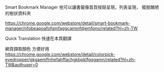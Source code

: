 Smart Bookmark Manager
他可以讓書籤像首頁按鈕呈現，列表呈現，
擺脫醜陋的樹狀資料夾

https://chrome.google.com/webstore/detail/smart-bookmark-manager/nfobeapoafofgmfaggcajmnfdjemfpno/related?hl=zh-TW



Quick Translation
快速在本頁翻譯


網頁擷取顏色 方便好用
https://chrome.google.com/webstore/detail/colorpick-eyedropper/gkgaemflnhefahffachgkbpklfgggamn/related?hl=zh-TW&authuser=0